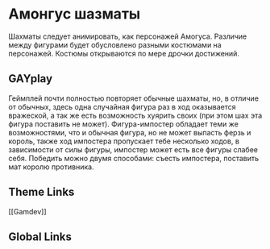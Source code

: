 # Амонгус шазматы 
Шахматы следует анимировать, как персонажей Амогуса. Различие между фигурами будет обусловлено разными костюмами на персонажей. Костюмы открываются по мере дрочки достижений. 
## GAYplay
Геймплей почти полностью повторяет обычные шахматы, но, в отличие от обычных, здесь одна случайная фигура раз в ход оказывается вражеской, а так же есть возможность хуярить своих (при этом шах эта фигура поставить не может). Фигура-импостер обладает теми же возможностями, что и обычная фигура, но не может выпасть ферзь и король, также ход импостера пропускает тебе несколько ходов, в зависимости от силы фигуры, импостер может есть все фигуры слабее себя. 
Победить можно двумя способами: съесть импостера, поставить мат королю противника.



## Theme Links 
[[Gamdev]]

## Global Links 

